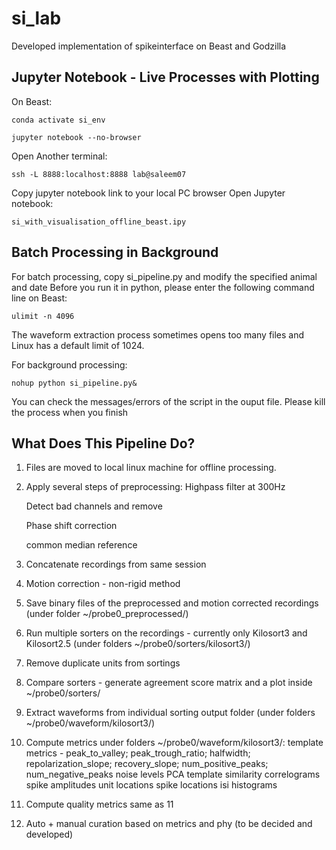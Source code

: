 # si_lab
Developed implementation of spikeinterface on Beast and Godzilla

## Jupyter Notebook - Live Processes with Plotting
On Beast:

`conda activate si_env`

`jupyter notebook --no-browser`

Open Another terminal: 

`ssh -L 8888:localhost:8888 lab@saleem07`


Copy jupyter notebook link to your local PC browser
Open Jupyter notebook: 

`si_with_visualisation_offline_beast.ipy`



## Batch Processing in Background
For batch processing, copy si_pipeline.py and modify the specified animal and date
Before you run it in python, please enter the following command line on Beast:

`ulimit -n 4096`

The waveform extraction process sometimes opens too many files and Linux has a default limit of 1024.

For background processing:

`nohup python si_pipeline.py&`

You can check the messages/errors of the script in the ouput file. Please kill the process when you finish

## What Does This Pipeline Do?

1. Files are moved to local linux machine for offline processing.
2. Apply several steps of preprocessing:
     Highpass filter at 300Hz
     
     Detect bad channels and remove
     
     Phase shift correction
     
     common median reference
   
4. Concatenate recordings from same session
5. Motion correction - non-rigid method
6. Save binary files of the preprocessed and motion corrected recordings (under folder ~/probe0_preprocessed/)
7. Run multiple sorters on the recordings - currently only Kilosort3 and Kilosort2.5 (under folders ~/probe0/sorters/kilosort3/)
8. Remove duplicate units from sortings
9. Compare sorters - generate agreement score matrix and a plot inside ~/probe0/sorters/
10. Extract waveforms from individual sorting output folder (under folders ~/probe0/waveform/kilosort3/)
11. Compute metrics under folders ~/probe0/waveform/kilosort3/:
      template metrics - peak_to_valley; peak_trough_ratio; halfwidth; repolarization_slope; recovery_slope; num_positive_peaks; num_negative_peaks
      noise levels
      PCA
      template similarity
      correlograms
      spike amplitudes
      unit locations
      spike locations
      isi histograms

12. Compute quality metrics same as 11
13. Auto + manual curation based on metrics and phy (to be decided and developed)
